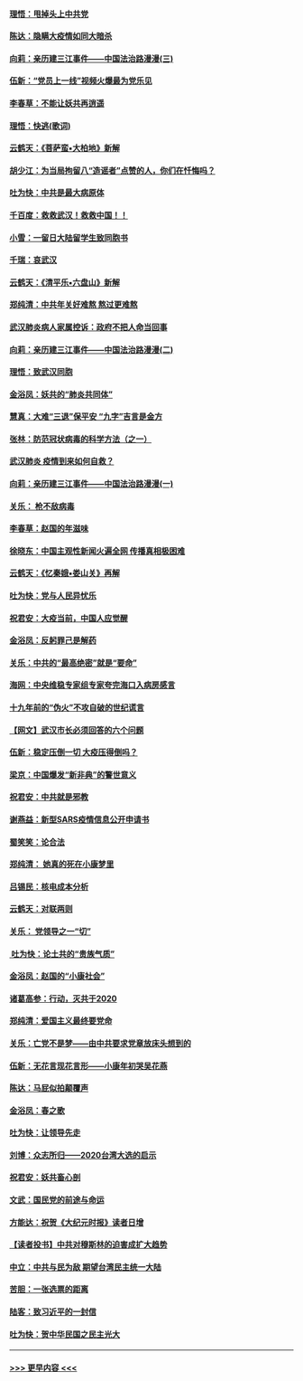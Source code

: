 #### [理悟：甩掉头上中共党](../pages/nsc993/n11838826.md?t=02022122) 
#### [陈达：隐瞒大疫情如同大暗杀](../pages/nsc993/n11838771.md?t=02022122) 
#### [向莉：亲历建三江事件——中国法治路漫漫(三)](../pages/nsc993/n11831825.md?t=02022122) 
#### [伍新：“党员上一线”视频火爆最为党乐见](../pages/nsc993/n11838200.md?t=02022122) 
#### [李春草：不能让妖共再逍遥](../pages/nsc993/n11838102.md?t=02022122) 
#### [理悟：快逃(歌词)](../pages/nsc993/n11838083.md?t=02022122) 
#### [云鹤天：《菩萨蛮▪大柏地》新解](../pages/nsc993/n11838059.md?t=02022122) 
#### [胡少江：为当局拘留八“造谣者”点赞的人，你们在忏悔吗？](../pages/nsc993/n11836801.md?t=02022122) 
#### [吐为快：中共是最大病原体](../pages/nsc993/n11836748.md?t=02022122) 
#### [千百度：救救武汉！救救中国！！](../pages/nsc993/n11836145.md?t=02022122) 
#### [小雪：一留日大陆留学生致同胞书](../pages/nsc993/n11834624.md?t=02022122) 
#### [千瑞：哀武汉](../pages/nsc993/n11833647.md?t=02022122) 
#### [云鹤天：《清平乐▪六盘山》新解](../pages/nsc993/n11833611.md?t=02022122) 
#### [郑纯清：中共年关好难熬 熬过更难熬](../pages/nsc993/n11833489.md?t=02022122) 
#### [武汉肺炎病人家属控诉：政府不把人命当回事](../pages/nsc993/n11833205.md?t=02022122) 
#### [向莉：亲历建三江事件——中国法治路漫漫(二)](../pages/nsc993/n11829102.md?t=02022122) 
#### [理悟：致武汉同胞](../pages/nsc993/n11831522.md?t=02022122) 
#### [金浴凤：妖共的“肺炎共同体”](../pages/nsc993/n11829448.md?t=02022122) 
#### [慧真：大难“三退”保平安 “九字”吉言是金方](../pages/nsc993/n11829501.md?t=02022122) 
#### [张林：防范冠状病毒的科学方法（之一）](../pages/nsc993/n11828618.md?t=02022122) 
#### [武汉肺炎 疫情到来如何自救？](../pages/nsc993/n11827632.md?t=02022122) 
#### [向莉：亲历建三江事件——中国法治路漫漫(一)](../pages/nsc993/n11827190.md?t=02022122) 
#### [关乐： 枪不敌病毒](../pages/nsc993/n11826746.md?t=02022122) 
#### [李春草：赵国的年滋味](../pages/nsc993/n11826321.md?t=02022122) 
#### [徐晓东：中国主观性新闻火遍全网 传播真相极困难](../pages/nsc993/n11826508.md?t=02022122) 
#### [云鹤天：《忆秦娥▪娄山关》再解](../pages/nsc993/n11824682.md?t=02022122) 
#### [吐为快：党与人民异忧乐](../pages/nsc993/n11824660.md?t=02022122) 
#### [祝君安：大疫当前，中国人应觉醒](../pages/nsc993/n11821946.md?t=02022122) 
#### [金浴凤：反躬罪己是解药](../pages/nsc993/n11820280.md?t=02022122) 
#### [关乐：中共的“最高绝密”就是“要命”](../pages/nsc993/n11816946.md?t=02022122) 
#### [海网：中央维稳专家组专家夸完海口入病房感言](../pages/nsc993/n11815138.md?t=02022122) 
#### [十九年前的“伪火”不攻自破的世纪谎言](../pages/nsc993/n11813238.md?t=02022122) 
#### [【网文】武汉市长必须回答的六个问题](../pages/nsc993/n11813848.md?t=02022122) 
#### [伍新：稳定压倒一切 大疫压得倒吗？](../pages/nsc993/n11812634.md?t=02022122) 
#### [梁京：中国爆发“新非典”的警世意义](../pages/nsc993/n11812554.md?t=02022122) 
#### [祝君安：中共就是邪教](../pages/nsc993/n11812431.md?t=02022122) 
#### [谢燕益：新型SARS疫情信息公开申请书](../pages/nsc993/n11808840.md?t=02022122) 
#### [蜀笑笑：论合法](../pages/nsc993/n11808064.md?t=02022122) 
#### [郑纯清： 她真的死在小康梦里](../pages/nsc993/n11806623.md?t=02022122) 
#### [吕锡民：核电成本分析](../pages/nsc993/n11806284.md?t=02022122) 
#### [云鹤天：对联两则](../pages/nsc993/n11805957.md?t=02022122) 
#### [关乐： 党领导之一“切”](../pages/nsc993/n11804505.md?t=02022122) 
#### [ 吐为快：论土共的“贵族气质”](../pages/nsc993/n11804490.md?t=02022122) 
#### [金浴凤：赵国的“小康社会”](../pages/nsc993/n11804452.md?t=02022122) 
#### [诸葛高参：行动，灭共于2020](../pages/nsc993/n11804120.md?t=02022122) 
#### [郑纯清：爱国主义最终要党命](../pages/nsc993/n11802197.md?t=02022122) 
#### [关乐：亡党不是梦——由中共要求党章放床头想到的](../pages/nsc993/n11802156.md?t=02022122) 
#### [伍新：无花言现花言形——小康年初哭吴花燕](../pages/nsc993/n11800044.md?t=02022122) 
#### [陈达：马屁似拍颠覆声](../pages/nsc993/n11800010.md?t=02022122) 
#### [金浴凤：春之歌](../pages/nsc993/n11797687.md?t=02022122) 
#### [吐为快：让领导先走](../pages/nsc993/n11797512.md?t=02022122) 
#### [刘博：众志所归——2020台湾大选的启示](../pages/nsc993/n11796878.md?t=02022122) 
#### [祝君安：妖共畜心剖](../pages/nsc993/n11794273.md?t=02022122) 
#### [文武：国民党的前途与命运](../pages/nsc993/n11794198.md?t=02022122) 
#### [方能达：祝贺《大纪元时报》读者日增](../pages/nsc993/n11793807.md?t=02022122) 
#### [【读者投书】中共对穆斯林的迫害成扩大趋势](../pages/nsc993/n11791371.md?t=02022122) 
#### [中立：中共与民为敌 期望台湾民主统一大陆](../pages/nsc993/n11790392.md?t=02022122) 
#### [苦胆：一张选票的距离](../pages/nsc993/n11788914.md?t=02022122) 
#### [陆客：致习近平的一封信](../pages/nsc993/n11788867.md?t=02022122) 
#### [吐为快：贺中华民国之民主光大](../pages/nsc993/n11788618.md?t=02022122) 

----
#### [ >>> 更早内容 <<< ](../indexes/nsc993-earlier.md)
